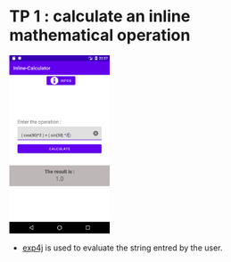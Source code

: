 # TP 1 : calculate an inline mathematical operation

<img src="./images/ScreenShot.png" alt="appScreenShot" width="180px" style="margin: 0 auto;"/>


- [exp4j](https://www.objecthunter.net/exp4j/) is used to evaluate the string entred by the user.